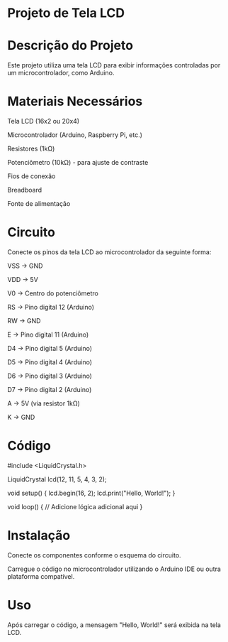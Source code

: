 # Projeto de Tela LCD
# Descrição do Projeto
Este projeto utiliza uma tela LCD para exibir informações controladas por um microcontrolador, como Arduino.

# Materiais Necessários
Tela LCD (16x2 ou 20x4)

Microcontrolador (Arduino, Raspberry Pi, etc.)

Resistores (1kΩ)

Potenciômetro (10kΩ) - para ajuste de contraste

Fios de conexão

Breadboard

Fonte de alimentação

# Circuito
Conecte os pinos da tela LCD ao microcontrolador da seguinte forma:

VSS -> GND

VDD -> 5V

V0 -> Centro do potenciômetro

RS -> Pino digital 12 (Arduino)

RW -> GND

E -> Pino digital 11 (Arduino)

D4 -> Pino digital 5 (Arduino)

D5 -> Pino digital 4 (Arduino)

D6 -> Pino digital 3 (Arduino)

D7 -> Pino digital 2 (Arduino)

A -> 5V (via resistor 1kΩ)

K -> GND

# Código
#include <LiquidCrystal.h>

LiquidCrystal lcd(12, 11, 5, 4, 3, 2);

void setup() {
  lcd.begin(16, 2);
  lcd.print("Hello, World!");
}

void loop() {
  // Adicione lógica adicional aqui
}

# Instalação
Conecte os componentes conforme o esquema do circuito.

Carregue o código no microcontrolador utilizando o Arduino IDE ou outra plataforma compatível.

# Uso
Após carregar o código, a mensagem "Hello, World!" será exibida na tela LCD.

